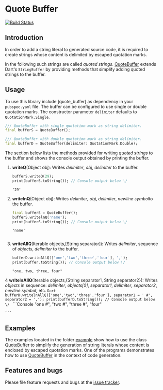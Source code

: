 # Quote Buffer
[![Build Status](https://travis-ci.com/simphotonics/quote_buffer.svg?branch=master)](https://travis-ci.com/simphotonics/quote_buffer)

## Introduction

In order to add a string literal to generated source code, it is required
to create strings whose content is delimited by escaped quotation marks.

In the following such strings are called *quoted strings*. [QuoteBuffer]
extends Dart's `StringBuffer` by providing methods that simplify
adding quoted strings to the buffer.

## Usage

To use this library include [quote_buffer] as dependency in your `pubspec.yaml` file. The buffer can be configured to use single or double quotation marks. The constructor parameter `delimiter` defaults
to `QuotationMark.Single`.
```Dart
/// QuoteBuffer with single quotation mark as string delimiter.
final bufferS = QuoteBuffer();

/// QuoteBuffer with double quotation mark as string delimiter.
final bufferD = QuoteBuffer(delimiter: QuotationMark.Double);
```

The section below lists the methods provided for writing *quoted strings* to the buffer and shows the console output obtained by printing the buffer.
1. **writeQ**(Object obj): Writes *delimiter*, *obj*, *delimiter* to the buffer.
    ```Dart
    bufferS.writeQ(29);
    print(bufferS.toString()); // Console output below \/
    ```
    ```Console
    '29'
    ```
2. **writelnQ**(Object obj): Writes *delimiter*, *obj*, *delimiter*, *newline symbol*to the buffer.
    ```Dart
    final bufferS = QuoteBuffer();
    bufferS.writelnQ('name');
    print(bufferS.toString()); // Console output below \/
    ```
    ```Console
    'name'


    ```
3. **writeAllQ**(Iterable objects,[String separator]): Writes *delimiter*, sequence of *objects*, *delimiter* to the buffer.
    ```Dart
    bufferD.writeAllQ(['one','two','three','four'], ',');
    print(buffer.toString()); // Console output below \/
    ```
    ```Console
    "one, two, three, four"
    ```
4 **writelnAllQ**(Iterable objects,{String separator1, String separator2}): Writes *objects* in sequence: *delimiter*, *objects[0]*, *separator1*, *delimiter*, *separator2*, *newline symbol*, etc.
    ```Dart
    bufferD.writelnAllQ(['one','two','three','four'], separator1 = ' #',   separator2 = ',');
    print(bufferD.toString()); // Console output below \/
    ```
    ```Console
    "one #",
    "two #",
    "three #",
    "four"


    ```

## Examples

The examples located in the folder [example] show how to use the class [QuoteBuffer] to simplify the generation of string literals whose content is enclosed by escaped quotation marks. One of the programs demonstrates how to use [QuoteBuffer] in the context of code generation.

## Features and bugs

Please file feature requests and bugs at the [issue tracker].

[issue tracker]: https://github.com/simphotonics/quote_buffer/issues
[code_builder]: https://pub.dev/packages/code_builder
[example]: example
[QuoteBuffer]: https://pub.dev/packages/quote_buffer